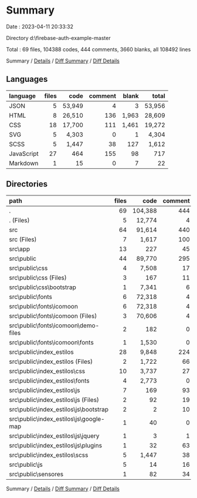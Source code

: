 # Summary

Date : 2023-04-11 20:33:32

Directory d:\\firebase-auth-example-master

Total : 69 files,  104388 codes, 444 comments, 3660 blanks, all 108492 lines

Summary / [Details](details.md) / [Diff Summary](diff.md) / [Diff Details](diff-details.md)

## Languages
| language | files | code | comment | blank | total |
| :--- | ---: | ---: | ---: | ---: | ---: |
| JSON | 5 | 53,949 | 4 | 3 | 53,956 |
| HTML | 8 | 26,510 | 136 | 1,963 | 28,609 |
| CSS | 18 | 17,700 | 111 | 1,461 | 19,272 |
| SVG | 5 | 4,303 | 0 | 1 | 4,304 |
| SCSS | 5 | 1,447 | 38 | 127 | 1,612 |
| JavaScript | 27 | 464 | 155 | 98 | 717 |
| Markdown | 1 | 15 | 0 | 7 | 22 |

## Directories
| path | files | code | comment | blank | total |
| :--- | ---: | ---: | ---: | ---: | ---: |
| . | 69 | 104,388 | 444 | 3,660 | 108,492 |
| . (Files) | 5 | 12,774 | 4 | 10 | 12,788 |
| src | 64 | 91,614 | 440 | 3,650 | 95,704 |
| src (Files) | 7 | 1,617 | 100 | 197 | 1,914 |
| src\\app | 13 | 227 | 45 | 56 | 328 |
| src\\public | 44 | 89,770 | 295 | 3,397 | 93,462 |
| src\\public\\css | 4 | 7,508 | 17 | 845 | 8,370 |
| src\\public\\css (Files) | 3 | 167 | 11 | 42 | 220 |
| src\\public\\css\\bootstrap | 1 | 7,341 | 6 | 803 | 8,150 |
| src\\public\\fonts | 6 | 72,318 | 4 | 1,643 | 73,965 |
| src\\public\\fonts\\icomoon | 6 | 72,318 | 4 | 1,643 | 73,965 |
| src\\public\\fonts\\icomoon (Files) | 3 | 70,606 | 4 | 1,638 | 72,248 |
| src\\public\\fonts\\icomoon\\demo-files | 2 | 182 | 0 | 5 | 187 |
| src\\public\\fonts\\icomoon\\fonts | 1 | 1,530 | 0 | 0 | 1,530 |
| src\\public\\index_estilos | 28 | 9,848 | 224 | 886 | 10,958 |
| src\\public\\index_estilos (Files) | 2 | 1,722 | 66 | 288 | 2,076 |
| src\\public\\index_estilos\\css | 10 | 3,737 | 27 | 438 | 4,202 |
| src\\public\\index_estilos\\fonts | 4 | 2,773 | 0 | 1 | 2,774 |
| src\\public\\index_estilos\\js | 7 | 169 | 93 | 32 | 294 |
| src\\public\\index_estilos\\js (Files) | 2 | 92 | 19 | 17 | 128 |
| src\\public\\index_estilos\\js\\bootstrap | 2 | 2 | 10 | 0 | 12 |
| src\\public\\index_estilos\\js\\google-map | 1 | 40 | 0 | 0 | 40 |
| src\\public\\index_estilos\\js\\jquery | 1 | 3 | 1 | 1 | 5 |
| src\\public\\index_estilos\\js\\plugins | 1 | 32 | 63 | 14 | 109 |
| src\\public\\index_estilos\\scss | 5 | 1,447 | 38 | 127 | 1,612 |
| src\\public\\js | 5 | 14 | 16 | 5 | 35 |
| src\\public\\sensores | 1 | 82 | 34 | 18 | 134 |

Summary / [Details](details.md) / [Diff Summary](diff.md) / [Diff Details](diff-details.md)